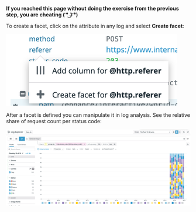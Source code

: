 **If you reached this page without doing the exercise from the previous step, you are cheating ( ͡° ͜ʖ ͡°)**

To create a facet, click on the attribute in any log and select **Create facet**:

![create-facet](https://raw.githubusercontent.com/l0k0ms/workshops/master/log-workshop-4/images/create-facet.png)

After a facet is defined you can manipulate it in log analysis. See the relative share of request count per status code:

![log-analysis](https://raw.githubusercontent.com/l0k0ms/workshops/master/log-workshop-4/images/log-analysis.png)
